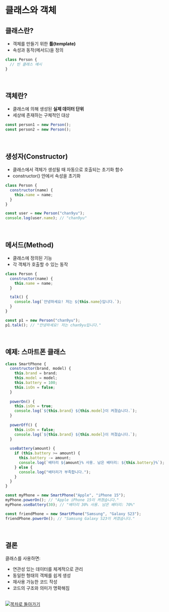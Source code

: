 # 클래스와 객체

## 클래스란?

- 객체를 만들기 위한 **틀(template)**
- 속성과 동작(메서드)을 정의

```javascript
class Person {
  // 빈 클래스 예시
}
```

<br />

## 객체란?

- 클래스에 의해 생성된 **실제 데이터 단위**
- 세상에 존재하는 구체적인 대상

```javascript
const person1 = new Person();
const person2 = new Person();
```

<br />

## 생성자(Constructor)

- 클래스에서 객체가 생성될 때 자동으로 호출되는 초기화 함수
- constructor() 안에서 속성을 초기화


```javascript
class Person {
  constructor(name) {
    this.name = name;
  }
}

const user = new Person("chan9yu");
console.log(user.name); // "chan9yu"
```

<br />

## 메서드(Method)

- 클래스에 정의된 기능
- 각 객체가 호출할 수 있는 동작

```javascript
class Person {
  constructor(name) {
    this.name = name;
  }

  talk() {
    console.log(`안녕하세요! 저는 ${this.name}입니다.`);
  }
}

const p1 = new Person("chan9yu");
p1.talk(); // "안녕하세요! 저는 chan9yu입니다."
```

<br />

## 예제: 스마트폰 클래스

```javascript
class SmartPhone {
  constructor(brand, model) {
    this.brand = brand;
    this.model = model;
    this.battery = 100;
    this.isOn = false;
  }
  
  powerOn() {
    this.isOn = true;
    console.log(`${this.brand} ${this.model}이 켜졌습니다.`);
  }
  
  powerOff() {
    this.isOn = false;
    console.log(`${this.brand} ${this.model}이 꺼졌습니다.`);
  }
  
  useBattery(amount) {
    if (this.battery >= amount) {
      this.battery -= amount;
      console.log(`배터리 ${amount}% 사용. 남은 배터리: ${this.battery}%`);
    } else {
      console.log("배터리가 부족합니다.");
    }
  }
}

const myPhone = new SmartPhone("Apple", "iPhone 15");
myPhone.powerOn(); // "Apple iPhone 15이 켜졌습니다."
myPhone.useBattery(30); // "배터리 30% 사용. 남은 배터리: 70%"

const friendPhone = new SmartPhone("Samsung", "Galaxy S23");
friendPhone.powerOn(); // "Samsung Galaxy S23이 켜졌습니다."
```

<br />

## 결론

클래스를 사용하면:

- 연관성 있는 데이터를 체계적으로 관리
- 동일한 형태의 객체를 쉽게 생성
- 재사용 가능한 코드 작성
- 코드의 구조와 의미가 명확해짐

<br />

<a href="https://github.com/chan9yu/codingtest-essential">
  <img src="https://img.shields.io/badge/📖-목차로&nbsp;돌아가기-blue" alt="목차로 돌아가기">
</a>
